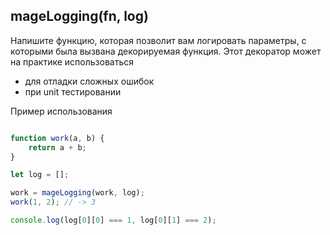 ##  mageLogging(fn, log)

Напишите функцию, которая позволит вам логировать параметры, с которыми
была вызвана декорируемая функция. Этот декоратор может на практике использоваться
 - для отладки сложных ошибок
 - при unit тестировании

Пример использования
```javascript

function work(a, b) {
    return a + b;
}

let log = [];

work = mageLogging(work, log);
work(1, 2); // -> 3

console.log(log[0][0] === 1, log[0][1] === 2);
```
